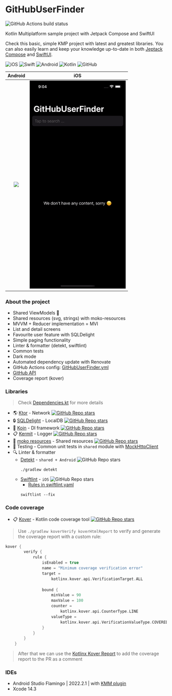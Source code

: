 # GitHubUserFinder
![GitHub Actions build status](https://github.com/kaszabimre/GitHubUserFinder/actions/workflows/GitHubUserFinder.yml/badge.svg)

Kotlin Multiplatform sample project with Jetpack Compose and SwiftUI

Check this basic, simple KMP project with latest and greatest libraries. You can also easily learn and keep your knowledge up-to-date in both [Jeptack Compose](https://developer.android.com/jetpack/compose?gclid=CjwKCAjw7vuUBhBUEiwAEdu2pHTM59Y0NTVLcoFuOJHq5g8p3dJludRLuITkxy54fKMp-3YafHSjNRoCSIwQAvD_BwE&gclsrc=aw.ds) and [SwiftUI](https://developer.apple.com/xcode/swiftui/).

![iOS](https://img.shields.io/badge/iOS-000000?style=for-the-badge&logo=ios&logoColor=white)
![Swift](https://img.shields.io/badge/Swift-FA7343?style=for-the-badge&logo=swift&logoColor=white)
![Android](https://img.shields.io/badge/Android-3DDC84?style=for-the-badge&logo=android&logoColor=white)
![Kotlin](https://img.shields.io/badge/Kotlin-0095D5?&style=for-the-badge&logo=kotlin&logoColor=white)
![GitHub](https://img.shields.io/badge/github-%23121011.svg?style=for-the-badge&logo=github&logoColor=white)

Android | iOS
:--: | :--:
<img src="/screenshots/android.gif" width="300" /> | <img src="/screenshots/ios.gif" width="300" />


### About the project

- Shared ViewModels :rocket:
- Shared resources (svg, strings) with moko-resources
- MVVM + Reducer implementation = MVI
- List and detail screens
- Favourite user feature with SQLDelight
- Simple paging functionality
- Linter & formatter (detekt, swiftlint)
- Common tests
- Dark mode
- Automated dependency update with Renovate
- GitHub Actions config:  [GitHubUserFinder.yml](https://github.com/kaszabimre/GitHubUserFinder/blob/main/.github/workflows/GitHubUserFinder.yml)
- [GitHub API](https://docs.github.com/en/rest/search#search-users)
- Coverage report (kover)

### Libraries
> Check [Dependencies.kt](https://github.com/kaszabimre/GitHubUserFinder/blob/main/buildSrc/src/main/java/Dependencies.kt) for more details

- 🌎 [Ktor](https://github.com/ktorio/ktor) - Network
  [![GitHub Repo stars](https://img.shields.io/github/stars/ktorio/ktor)](https://github.com/ktorio/ktor)
- 🔒 [SQLDelight](https://github.com/cashapp/sqldelight) - LocalDB
  [![GitHub Repo stars](https://img.shields.io/github/stars/cashapp/sqldelight)](https://github.com/cashapp/sqldelight)
- 💉 [Koin](https://github.com/InsertKoinIO/koin) - DI framework
  [![GitHub Repo stars](https://img.shields.io/github/stars/InsertKoinIO/koin)](https://github.com/InsertKoinIO/koin)
- 📋 [Kermit](https://github.com/touchlab/Kermit) - Logger
  [![GitHub Repo stars](https://img.shields.io/github/stars/touchlab/Kermit)](https://github.com/touchlab/Kermit)
- 🎨 [moko resources](https://github.com/icerockdev/moko-resources) - Shared resources
  [![GitHub Repo stars](https://img.shields.io/github/stars/icerockdev/moko-resources)](https://github.com/icerockdev/moko-resources)
- 🚦 Testing - Common unit tests in `shared` module with [MockHttpClient](https://github.com/kaszabimre/GitHubUserFinder/blob/main/shared/src/commonTest/kotlin/io/imrekaszab/githubuserfinder/MockHttpClient.kt)
- 🔍 Linter & formatter
    - [Detekt](https://github.com/detekt/detekt) - `shared + Android`
      ![GitHub Repo stars](https://img.shields.io/github/stars/detekt/Detekt)
       ```
       ./gradlew detekt
       ```
    - [Swiftlint](https://github.com/realm/SwiftLint) - `iOS`
      ![GitHub Repo stars](https://img.shields.io/github/stars/realm/SwiftLint)
        - [Rules in swiftlint.yaml](https://github.com/kaszabimre/GitHubUserFinder/blob/main/iosApp/.swiftlint.yml)
       ```
       swiftlint --fix
       ```

### Code coverage

- 📋 [Kover](https://github.com/Kotlin/kotlinx-kover) - Kotlin code coverage tool
  [![GitHub Repo stars](https://img.shields.io/github/stars/Kotlin/kotlinx-kover)](https://github.com/Kotlin/kotlinx-kover)

> Use `./gradlew koverVerify koverHtmlReport` to verify and generate the coverage report with a custom rule:

```Kotlin
kover {
        verify {
            rule {
                isEnabled = true
                name = "Minimum coverage verification error"
                target =
                    kotlinx.kover.api.VerificationTarget.ALL

                bound {
                    minValue = 90
                    maxValue = 100
                    counter =
                        kotlinx.kover.api.CounterType.LINE
                    valueType =
                        kotlinx.kover.api.VerificationValueType.COVERED_PERCENTAGE
                }
            }
        }
    }
```

> After that we can use the [Kotlinx Kover Report](https://github.com/marketplace/actions/kotlinx-kover-report) to add the coverage report to the PR as a comment


### IDEs

- Android Studio Flamingo | 2022.2.1 | with [KMM plugin](https://plugins.jetbrains.com/plugin/14936-kotlin-multiplatform-mobile)
- Xcode 14.3
